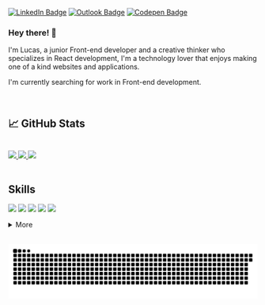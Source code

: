 [![LinkedIn Badge](https://img.shields.io/badge/LinkedIn-0077B5?style=for-the-badge&logo=linkedin&logoColor=white)](https://www.linkedin.com/in/lucas-figueiredo-dev-/)
[![Outlook Badge](https://img.shields.io/badge/Microsoft_Outlook-0078D4?style=for-the-badge&logo=microsoft-outlook&logoColor=white)](mailto:lucasborges_06@hotmail.com)
[![Codepen Badge](https://img.shields.io/badge/Codepen-000000?style=for-the-badge&logo=codepen&logoColor=white)](https://codepen.io/lucasbf7)

### Hey there! 👋

I'm Lucas, a junior Front-end developer and a creative thinker who specializes in React development, I'm a technology lover that enjoys making one of a kind websites and applications.

I'm currently searching for work in Front-end development.

<br>

## &#x1f4c8; GitHub Stats

<br>

<div>
  <a href="https://github.com/lucasbf7">
    <img height="180em" src="https://github-readme-stats-git-masterrstaa-rickstaa.vercel.app/api?username=lucasbf7&theme=radical"/>
  </a>
  
  <a href="https://github.com/lucasbf7">
    <img height="180em" src="https://github-readme-stats-sigma-five.vercel.app/api/top-langs/?username=lucasbf7&layout=compact&langs_count=7&theme=radical"/>
  </a>
  
  <a href="https://github.com/lucasbf7">
    <img height="180em" src="https://github-readme-streak-stats.herokuapp.com/?user=lucasbf7&theme=radical"/>
  </a>
</div>

<br>

## Skills

![](https://img.shields.io/badge/React-20232A?style=for-the-badge&logo=react&logoColor=61DAF)
![](https://img.shields.io/badge/Redux-593D88?style=for-the-badge&logo=redux&logoColor=white)
![](https://img.shields.io/badge/JavaScript-323330?style=for-the-badge&logo=javascript&logoColor=F7DF1E)
![](https://img.shields.io/badge/TypeScript-007ACC?style=for-the-badge&logo=typescript&logoColor=white)
![](https://img.shields.io/badge/CSS3-1572B6?style=for-the-badge&logo=css3&logoColor=white)

<details>
  <summary>More</summary>
  <br>
  
  ![](https://img.shields.io/badge/React_Router-CA4245?style=for-the-badge&logo=react-router&logoColor=white)
  ![](https://img.shields.io/badge/Vue.js-35495E?style=for-the-badge&logo=vuedotjs&logoColor=4FC08D)
  ![](https://img.shields.io/badge/Node.js-339933?style=for-the-badge&logo=nodedotjs&logoColor=white)
  ![](https://img.shields.io/badge/MongoDB-4EA94B?style=for-the-badge&logo=mongodb&logoColor=white)
  ![](https://img.shields.io/badge/Express.js-000000?style=for-the-badge&logo=express&logoColor=white)
  ![](https://img.shields.io/badge/Vite-B73BFE?style=for-the-badge&logo=vite&logoColor=FFD62E)
  ![](https://img.shields.io/badge/jQuery-0769AD?style=for-the-badge&logo=jquery&logoColor=white)
  ![](https://img.shields.io/badge/Docker-2CA5E0?style=for-the-badge&logo=docker&logoColor=white)  
  ![](https://img.shields.io/badge/Insomnia-5849be?style=for-the-badge&logo=Insomnia&logoColor=white)
  ![](https://img.shields.io/badge/next.js-000000?style=for-the-badge&logo=nextdotjs&logoColor=white) 
  
  <br>
  
  ![](https://img.shields.io/badge/Tailwind_CSS-38B2AC?style=for-the-badge&logo=tailwind-css&logoColor=white)
  ![](https://img.shields.io/badge/Vuetify-1867C0?style=for-the-badge&logo=vuetify&logoColor=white)
  ![](https://img.shields.io/badge/Bootstrap-563D7C?style=for-the-badge&logo=bootstrap&logoColor=white)
  ![](https://img.shields.io/badge/Sass-CC6699?style=for-the-badge&logo=sass&logoColor=white)
  ![](https://img.shields.io/badge/Material%20UI-007FFF?style=for-the-badge&logo=mui&logoColor=white)
  ![](https://img.shields.io/badge/Figma-F24E1E?style=for-the-badge&logo=figma&logoColor=white)
  
  <br>
  
  ![](https://img.shields.io/badge/React_Native-20232A?style=for-the-badge&logo=react&logoColor=61DAFB)
  
  <br>
  
  ![](https://img.shields.io/badge/Python-FFD43B?style=for-the-badge&logo=python&logoColor=blu)
  ![](https://img.shields.io/badge/Numpy-777BB4?style=for-the-badge&logo=numpy&logoColor=white)
  ![](https://img.shields.io/badge/Pandas-2C2D72?style=for-the-badge&logo=pandas&logoColor=white)

</details>

<br>

<div>

 ![Snake animation](https://github.com/lucasbf7/lucasbf7/blob/output/github-contribution-grid-snake.svg)  
  
</div>
